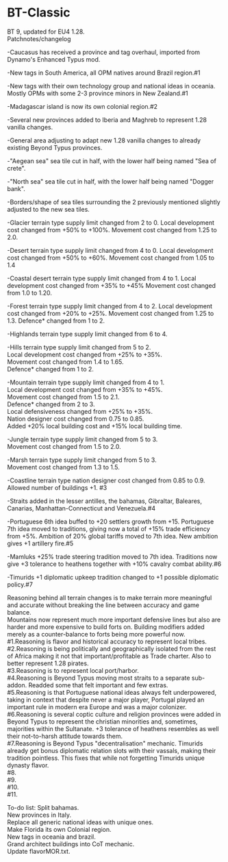 # BT-Classic
BT 9, updated for EU4 1.28.\
Patchnotes/changelog

-Caucasus has received a province and tag overhaul, imported from Dynamo's Enhanced Typus mod.

-New tags in South America, all OPM natives around Brazil region.#1

-New tags with their own technology group and national ideas in oceania. Mostly OPMs with some 2-3 province minors in New Zealand.#1

-Madagascar island is now its own colonial region.#2

-Several new provinces added to Iberia and Maghreb to represent 1.28 vanilla changes.

-General area adjusting to adapt new 1.28 vanilla changes to already existing Beyond Typus provinces.

-"Aegean sea" sea tile cut in half, with the lower half being named "Sea of crete".

-"North sea" sea tile cut in half, with the lower half being named "Dogger bank".

-Borders/shape of sea tiles surrounding the 2 previously mentioned slightly adjusted to the new sea tiles.

-Glacier terrain type supply limit changed from 2 to 0. 
 Local development cost changed from +50% to +100%. 
 Movement cost changed from 1.25 to 2.0.

-Desert terrain type supply limit changed from 4 to 0.
 Local development cost changed from +50% to +60%.
 Movement cost changed from 1.05 to 1.4

-Coastal desert terrain type supply limit changed from 4 to 1.
 Local development cost changed from +35% to +45%
 Movement cost changed from 1.0 to 1.20.

-Forest terrain type supply limit changed from 4 to 2. 
 Local development cost changed from +20% to +25%. 
 Movement cost changed from 1.25 to 1.3. 
 Defence* changed from 1 to 2.

-Highlands terrain type supply limit changed from 6 to 4.

-Hills terrain type supply limit changed from 5 to 2.\
 Local development cost changed from +25% to +35%.\
 Movement cost changed from 1.4 to 1.65.\
 Defence* changed from 1 to 2.

-Mountain terrain type supply limit changed from 4 to 1. \
 Local development cost changed from +35% to +45%. \
 Movement cost changed from 1.5 to 2.1. \
 Defence* changed from 2 to 3. \
 Local defensiveness changed from +25% to +35%. \
 Nation designer cost changed from 0.75 to 0.85. \
 Added +20% local building cost and +15% local building time.

-Jungle terrain type supply limit changed from 5 to 3.\
 Movement cost changed from 1.5 to 2.0.

-Marsh terrain type supply limit changed from 5 to 3.\
 Movement cost changed from 1.3 to 1.5.

-Coastline terrain type nation designer cost changed from 0.85 to 0.9.\
 Allowed number of buildings +1. #3
 
-Straits added in the lesser antilles, the bahamas, Gibraltar, Baleares, Canarias, Manhattan-Connecticut and Venezuela.#4

-Portuguese 6th idea buffed to +20 settlers growth from +15. Portuguese 7th idea moved to traditions, giving now a total of +15% trade efficiency from +5%. Ambition of 20% global tariffs moved to 7th idea. New ambition gives +1 artillery fire.#5

-Mamluks +25% trade steering tradition moved to 7th idea. Traditions now give +3 tolerance to heathens together with +10% cavalry combat ability.#6

-Timurids +1 diplomatic upkeep tradition changed to +1 possible diplomatic policy.#7
 
 Reasoning behind all terrain changes is to make terrain more meaningful and accurate without breaking the line between accuracy and game balance.\
 Mountains now represent much more important defensive lines but also are harder and more expensive to build forts on. Building modifiers added merely as a counter-balance to forts being more powerful now.\
 #1.Reasoning is flavor and historical accuracy to represent local tribes.\
 #2.Reasoning is being politically and geographically isolated from the rest of Africa making it not that important/profitable as Trade charter. Also to better represent 1.28 pirates.\
 #3.Reasoning is to represent local port/harbor.\
 #4.Reasoning is Beyond Typus moving most straits to a separate sub-addon. Readded some that felt important and few extras.\
 #5.Reasoning is that Portuguese national ideas always felt underpowered, taking in context that despite never a major player, Portugal played an important rule in modern era Europe and was a major colonizer.\
 #6.Reasoning is several coptic culture and religion provinces were added in Beyond Typus to represent the christian minorities and, sometimes, majorities within the Sultanate. +3 tolerance of heathens resembles as well their not-to-harsh attitude towards them.\
 #7.Reasoning is Beyond Typus "decentralisation" mechanic. Timurids already get bonus diplomatic relation slots with their vassals, making their tradition pointless. This fixes that while not forgetting Timurids unique dynasty flavor.\
 #8.\
 #9.\
 #10.\
 #11.

 
To-do list:
 Split bahamas.\
 New provinces in Italy.\
 Replace all generic national ideas with unique ones.\
 Make Florida its own Colonial region.\
 New tags in oceania and brazil.\
 Grand architect buildings into CoT mechanic.\
 Update flavorMOR.txt.
